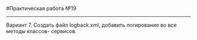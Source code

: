 #Практическая работа №19
___
Вариант 7. Создать файл logback.xml, добавить логирование во все методы классов- сервисов.